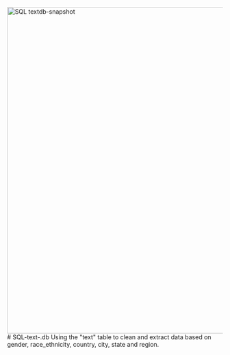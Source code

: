 <img width="762" alt="SQL textdb-snapshot" src="https://github.com/Oluwadamilola001/SQL-text-.db/assets/167981714/7ba76d7b-46d6-45fc-8d7b-b37b69724ef9">
# SQL-text-.db
Using the "text" table to clean and extract data based on gender, race_ethnicity, country, city, state and region.
